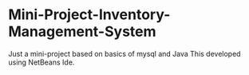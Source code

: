 # Mini-Project-Inventory-Management-System
Just a mini-project based on basics of mysql and Java
This developed using NetBeans Ide.
